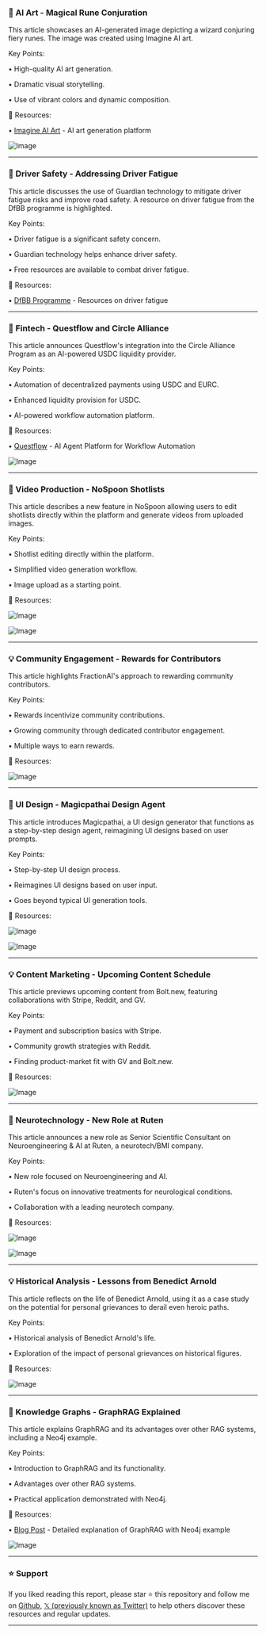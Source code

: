 ### 🤖 AI Art - Magical Rune Conjuration

This article showcases an AI-generated image depicting a wizard conjuring fiery runes. The image was created using Imagine AI art.

Key Points:

• High-quality AI art generation.


• Dramatic visual storytelling.


• Use of vibrant colors and dynamic composition.


🔗 Resources:

• [Imagine AI Art](https://x.com/Imagine_aiart) - AI art generation platform

![Image](https://pbs.twimg.com/ext_tw_video_thumb/1941561464721977344/pu/img/_XFI38nik_-517hr.jpg)


---

### 🤖 Driver Safety - Addressing Driver Fatigue

This article discusses the use of Guardian technology to mitigate driver fatigue risks and improve road safety.  A resource on driver fatigue from the DfBB programme is highlighted.

Key Points:

• Driver fatigue is a significant safety concern.


• Guardian technology helps enhance driver safety.


• Free resources are available to combat driver fatigue.


🔗 Resources:

• [DfBB Programme](https://x.com/DfBBprogramme/status/1941081131652137254) - Resources on driver fatigue


---

### 🚀 Fintech - Questflow and Circle Alliance

This article announces Questflow's integration into the Circle Alliance Program as an AI-powered USDC liquidity provider.

Key Points:

• Automation of decentralized payments using USDC and EURC.


• Enhanced liquidity provision for USDC.


• AI-powered workflow automation platform.



🔗 Resources:

• [Questflow](https://t.co/WGazQduOkU) - AI Agent Platform for Workflow Automation

![Image](https://pbs.twimg.com/media/GvOwm1YXAAAnN5Y?format=jpg&name=small)


---

### 🚀 Video Production - NoSpoon Shotlists

This article describes a new feature in NoSpoon allowing users to edit shotlists directly within the platform and generate videos from uploaded images.

Key Points:

• Shotlist editing directly within the platform.


• Simplified video generation workflow.


• Image upload as a starting point.



🔗 Resources:


![Image](https://pbs.twimg.com/amplify_video_thumb/1942089100330139648/img/KdGTipGSRLVGyptC.jpg)

![Image](https://pbs.twimg.com/media/GvOsz3yW4AA0E0f?format=jpg&name=240x240)


---

### 💡 Community Engagement - Rewards for Contributors

This article highlights FractionAI's approach to rewarding community contributors.

Key Points:

• Rewards incentivize community contributions.


• Growing community through dedicated contributor engagement.


• Multiple ways to earn rewards.


🔗 Resources:

![Image](https://pbs.twimg.com/media/GvKR0ysW4AA3kwC?format=jpg&name=small)


---

### 🚀 UI Design - Magicpathai Design Agent

This article introduces Magicpathai, a UI design generator that functions as a step-by-step design agent, reimagining UI designs based on user prompts.

Key Points:

• Step-by-step UI design process.


• Reimagines UI designs based on user input.


• Goes beyond typical UI generation tools.


🔗 Resources:


![Image](https://pbs.twimg.com/media/GvNSh3SXoAAkAfb?format=jpg&name=small)

![Image](https://pbs.twimg.com/media/GvMXeBZW0AASgOn?format=jpg&name=240x240)


---

### 💡 Content Marketing - Upcoming Content Schedule

This article previews upcoming content from Bolt.new, featuring collaborations with Stripe, Reddit, and GV.

Key Points:

• Payment and subscription basics with Stripe.


• Community growth strategies with Reddit.


• Finding product-market fit with GV and Bolt.new.



🔗 Resources:

![Image](https://pbs.twimg.com/media/GvMb3APWsAAY0xP?format=jpg&name=small)



---

### 🤖 Neurotechnology - New Role at Ruten

This article announces a new role as Senior Scientific Consultant on Neuroengineering & AI at Ruten, a neurotech/BMI company.

Key Points:

• New role focused on Neuroengineering and AI.


• Ruten's focus on innovative treatments for neurological conditions.


• Collaboration with a leading neurotech company.


🔗 Resources:

![Image](https://pbs.twimg.com/media/GvCsl0CXMAAguHv?format=jpg&name=small)

![Image](https://pbs.twimg.com/media/GvCtKS8XkAAsGEE?format=png&name=small)


---

### 💡 Historical Analysis - Lessons from Benedict Arnold

This article reflects on the life of Benedict Arnold, using it as a case study on the potential for personal grievances to derail even heroic paths.

Key Points:


• Historical analysis of Benedict Arnold's life.


• Exploration of the impact of personal grievances on historical figures.



🔗 Resources:

![Image](https://pbs.twimg.com/media/GvLai7iXAAA0oJl?format=png&name=small)


---

### 🤖 Knowledge Graphs - GraphRAG Explained

This article explains GraphRAG and its advantages over other RAG systems, including a Neo4j example.

Key Points:

• Introduction to GraphRAG and its functionality.


• Advantages over other RAG systems.


• Practical application demonstrated with Neo4j.


🔗 Resources:

• [Blog Post](https://bit.ly/4f8wLVp) - Detailed explanation of GraphRAG with Neo4j example

![Image](https://pbs.twimg.com/media/GvLa-MpWUAA47IK?format=jpg&name=small)


---

### ⭐️ Support

If you liked reading this report, please star ⭐️ this repository and follow me on [Github](https://github.com/Drix10), [𝕏 (previously known as Twitter)](https://x.com/DRIX_10_) to help others discover these resources and regular updates.

---